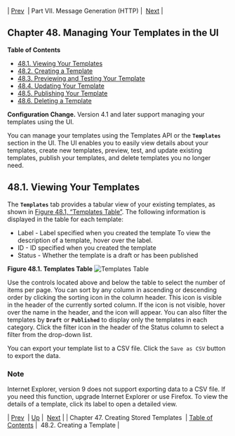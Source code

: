 | [Prev](stored_template)  | Part VII. Message Generation (HTTP) |  [Next](web-ui.templates.create) |
## Chapter 48. Managing Your Templates in the UI
**Table of Contents**

* [48.1\. Viewing Your Templates](web-ui.templates#web-ui.templates.view)
* [48.2\. Creating a Template](web-ui.templates.create)
* [48.3\. Previewing and Testing Your Template](web-ui.templates.preview)
* [48.4\. Updating Your Template](web-ui.update.template)
* [48.5\. Publishing Your Template](web-ui.templates.publish)
* [48.6\. Deleting a Template](web-ui.templates.delete)

<a class="indexterm" name="idp4664224"></a>
**Configuration Change.** Version 4.1 and later support managing your templates using the UI.

You can manage your templates using the Templates API or the **`Templates`** section in the UI. The UI enables you to easily view details about your templates, create new templates, preview, test, and update existing templates, publish your templates, and delete templates you no longer need.

## 48.1. Viewing Your Templates
The **`Templates`** tab provides a tabular view of your existing templates, as shown in [Figure 48.1, “Templates Table”](web-ui.templates#figure_templates_list "Figure 48.1. Templates Table"). The following information is displayed in the table for each template:
*   Label - Label specified when you created the template
    To view the description of a template, hover over the label.
*   ID - ID specified when you created the template
*   Status - Whether the template is a draft or has been published
<a name="figure_templates_list"></a>

**Figure 48.1. Templates Table**
![Templates Table](https://support.messagesystems.com/docs/web-momo4/images/templates_list.png)

Use the controls located above and below the table to select the number of items per page. You can sort by any column in ascending or descending order by clicking the sorting icon in the column header. This icon is visible in the header of the currently sorted column. If the icon is not visible, hover over the name in the header, and the icon will appear. You can also filter the templates by **`Draft`** or **`Published`** to display only the templates in each category. Click the filter icon in the header of the Status column to select a filter from the drop-down list.

You can export your template list to a CSV file. Click the `Save as CSV` button to export the data.

### Note
Internet Explorer, version 9 does not support exporting data to a CSV file. If you need this function, upgrade Internet Explorer or use Firefox.
To view the details of a template, click its label to open a detailed view.

| [Prev](stored_template)  | [Up](p.http_rest) |  [Next](web-ui.templates.create) |
| Chapter 47. Creating Stored Templates  | [Table of Contents](index) |  48.2. Creating a Template |
